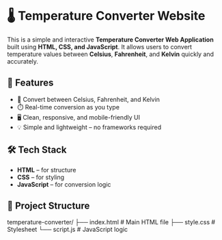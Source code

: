 # 🌡️ Temperature Converter Website

This is a simple and interactive **Temperature Converter Web Application** built using **HTML, CSS, and JavaScript**. It allows users to convert temperature values between **Celsius**, **Fahrenheit**, and **Kelvin** quickly and accurately.

## 🚀 Features

- 🔁 Convert between Celsius, Fahrenheit, and Kelvin
- ⏱️ Real-time conversion as you type
- 🖥️ Clean, responsive, and mobile-friendly UI
- 💡 Simple and lightweight – no frameworks required

## 🛠️ Tech Stack

- **HTML** – for structure
- **CSS** – for styling
- **JavaScript** – for conversion logic

## 📂 Project Structure

temperature-converter/
├── index.html # Main HTML file
├── style.css # Stylesheet
└── script.js # JavaScript logic
